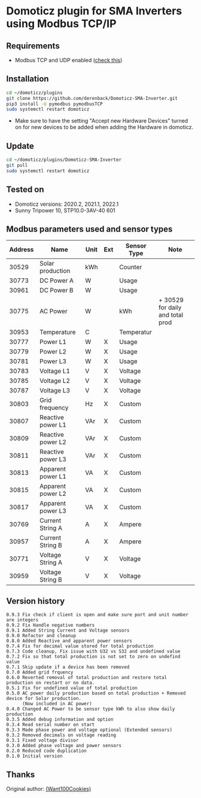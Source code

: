 # Domoticz plugin for SMA Inverters using Modbus TCP/IP


## Requirements
- Modbus TCP and UDP enabled ([check this](https://www.sma-sunny.com/en/how-to-test-the-connection-to-your-sma-inverter/))

## Installation
```bash
cd ~/domoticz/plugins
git clone https://github.com/derenback/Domoticz-SMA-Inverter.git
pip3 install -U pymodbus pymodbusTCP
sudo systemctl restart domoticz
```
- Make sure to have the setting "Accept new Hardware Devices" turned on for new devices to be added when adding the Hardware in domoticz.

## Update
```bash
cd ~/domoticz/plugins/Domoticz-SMA-Inverter
git pull
sudo systemctl restart domoticz
```

## Tested on
- Domoticz versions: 2020.2, 2021.1, 2022.1
- Sunny Tripower 10, STP10.0-3AV-40 601

## Modbus parameters used and sensor types
    
| Address | Name              | Unit | Ext | Sensor Type | Note                             |
|---------|-------------------|------|-----|-------------|----------------------------------|
|  30529  | Solar production  | kWh  |     | Counter     |                                  | 
|  30773  | DC Power A        |  W   |     | Usage       |                                  |
|  30961  | DC Power B        |  W   |     | Usage       |                                  |
|  30775  | AC Power          |  W   |     | kWh         | + 30529 for daily and total prod |
|  30953  | Temperature       |  C   |     | Temperatur  |                                  |
|  30777  | Power L1          |  W   |  X  | Usage       |                                  |
|  30779  | Power L2          |  W   |  X  | Usage       |                                  |
|  30781  | Power L3          |  W   |  X  | Usage       |                                  |
|  30783  | Voltage L1        |  V   |  X  | Voltage     |                                  |
|  30785  | Voltage L2        |  V   |  X  | Voltage     |                                  |
|  30787  | Voltage L3        |  V   |  X  | Voltage     |                                  |
|  30803  | Grid frequency    |  Hz  |  X  | Custom      |                                  |
|  30807  | Reactive power L1 |  VAr |  X  | Custom      |                                  |
|  30809  | Reactive power L2 |  VAr |  X  | Custom      |                                  |
|  30811  | Reactive power L3 |  VAr |  X  | Custom      |                                  |
|  30813  | Apparent power L1 |  VA  |  X  | Custom      |                                  |
|  30815  | Apparent power L2 |  VA  |  X  | Custom      |                                  |
|  30817  | Apparent power L3 |  VA  |  X  | Custom      |                                  |
|  30769  | Current String A  |  A   |  X  | Ampere      |                                  |
|  30957  | Current String B  |  A   |  X  | Ampere      |                                  |
|  30771  | Voltage String A  |  V   |  X  | Voltage     |                                  |
|  30959  | Voltage String B  |  V   |  X  | Voltage     |                                  |

## Version history
    0.9.3 Fix check if client is open and make sure port and unit number are integers
    0.9.2 Fix Handle negative numbers
    0.9.1 Added String Current and Voltage sensors
    0.9.0 Refactor and cleanup
    0.8.0 Added Reactive and apparent power sensors
    0.7.4 Fix for decimal value stored for total production
    0.7.3 Code cleanup, Fix issue with U32 vs S32 and undefined value
    0.7.2 Fix so that total production is not set to zero on undefind value
    0.7.1 Skip update if a device has been removed
    0.7.0 Added grid frquency
    0.6.0 Reverted removal of total production and restore total production on restart or no data.
    0.5.1 Fix for undefined value of total production
    0.5.0 AC power daily production based on total production + Removed device for Solar production. 
          (Now included in AC power)
    0.4.0 Changed AC Power to be sensor type kWh to also show daily production
    0.3.5 Added debug information and option
    0.3.4 Read serial number on start
    0.3.3 Made phase power and voltage optional (Extended sensors)
    0.3.2 Removed decimals on voltage reading
    0.3.1 Fixed voltage divisor
    0.3.0 Added phase voltage and power sensors
    0.2.0 Reduced code duplication
    0.1.0 Initial version

## Thanks

Original author: [(Want100Cookies)](https://github.com/Want100Cookies/Domoticz-SMA-Inverter)

